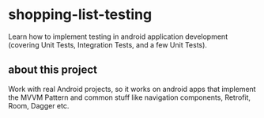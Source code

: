 # shopping-list-testing
Learn how to implement testing in android application development (covering Unit Tests, Integration Tests, and a few Unit Tests).

## about this project
Work with real Android projects, so it works on android apps that implement the MVVM Pattern and common stuff like navigation components, Retrofit, Room, Dagger etc.
